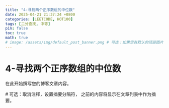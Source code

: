 ```yaml
---
title: "4-寻找两个正序数组的中位数"
date: 2025-04-21 21:37:24 +0800
categories: [LEETCODE, HOT100]
tags: [二分查找, 中等]
pin: false
toc: true
math: true
# image: /assets/img/default_post_banner.png # 可选：如果您有默认的顶部图片，取消注释并修改路径
---
```


# 4-寻找两个正序数组的中位数

在此开始撰写您的博客文章内容。

<!--more--> # 可选：取消注释，设置摘要分隔符，<!--more--> 之前的内容将显示在文章列表中作为摘要。

